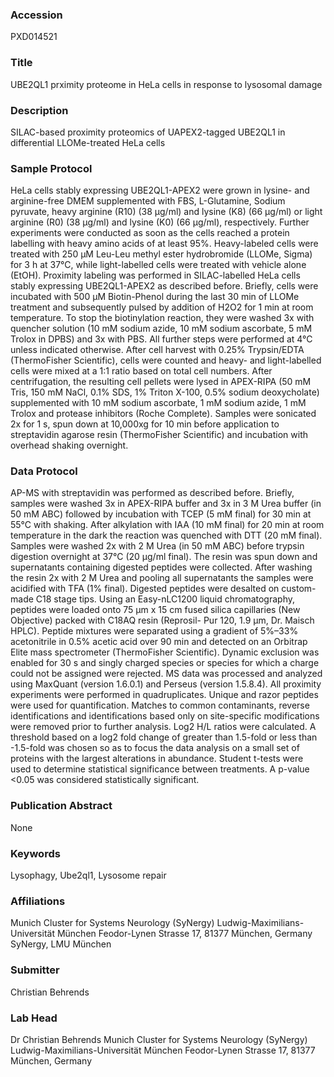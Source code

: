 ### Accession
PXD014521

### Title
UBE2QL1 prximity proteome in HeLa cells in response to lysosomal damage

### Description
SILAC-based proximity proteomics of UAPEX2-tagged UBE2QL1 in differential LLOMe-treated HeLa cells

### Sample Protocol
HeLa cells stably expressing UBE2QL1-APEX2 were grown in lysine- and arginine-free DMEM supplemented with FBS, L-Glutamine, Sodium pyruvate, heavy arginine (R10) (38 μg/ml) and lysine (K8) (66 μg/ml) or light arginine (R0) (38 μg/ml) and lysine (K0) (66 μg/ml), respectively. Further experiments were conducted as soon as the cells reached a protein labelling with heavy amino acids of at least 95%. Heavy-labeled cells were treated with 250 μM Leu-Leu methyl ester hydrobromide (LLOMe, Sigma) for 3 h at 37°C, while light-labelled cells were treated with vehicle alone (EtOH).  Proximity labeling was performed in SILAC-labelled HeLa cells stably expressing UBE2QL1-APEX2 as described before. Briefly, cells were incubated with 500 µM Biotin-Phenol during the last 30 min of LLOMe treatment and subsequently pulsed by addition of H2O2 for 1 min at room temperature. To stop the biotinylation reaction, they were washed 3x with quencher solution (10 mM sodium azide, 10 mM sodium ascorbate, 5 mM Trolox in DPBS) and 3x with PBS. All further steps were performed at 4°C unless indicated otherwise. After cell harvest with 0.25% Trypsin/EDTA (ThermoFisher Scientific), cells were counted and heavy- and light-labelled cells were mixed at a 1:1 ratio based on total cell numbers. After centrifugation, the resulting cell pellets were lysed in APEX-RIPA (50 mM Tris, 150 mM NaCl, 0.1% SDS, 1% Triton X-100, 0.5% sodium deoxycholate) supplemented with 10 mM sodium ascorbate, 1 mM sodium azide, 1 mM Trolox and protease inhibitors (Roche Complete). Samples were sonicated 2x for 1 s, spun down at 10,000xg for 10 min before application to streptavidin agarose resin (ThermoFisher Scientific) and incubation with overhead shaking overnight.

### Data Protocol
AP-MS with streptavidin was performed as described before. Briefly, samples were washed 3x in APEX-RIPA buffer and 3x in 3 M Urea buffer (in 50 mM ABC) followed by incubation with TCEP (5 mM final) for 30 min at 55°C with shaking. After alkylation with IAA (10 mM final) for 20 min at room temperature in the dark the reaction was quenched with DTT (20 mM final). Samples were washed 2x with 2 M Urea (in 50 mM ABC) before trypsin digestion overnight at 37°C (20 µg/ml final). The resin was spun down and supernatants containing digested peptides were collected. After washing the resin 2x with 2 M Urea and pooling all supernatants the samples were acidified with TFA (1% final). Digested peptides were desalted on custom-made C18 stage tips. Using an Easy-nLC1200 liquid chromatography, peptides were loaded onto 75 µm x 15 cm fused silica capillaries (New Objective) packed with C18AQ resin (Reprosil- Pur 120, 1.9 µm, Dr. Maisch HPLC). Peptide mixtures were separated using a gradient of 5%–33% acetonitrile in 0.5% acetic acid over 90 min and detected on an Orbitrap Elite mass spectrometer (ThermoFisher Scientific). Dynamic exclusion was enabled for 30 s and singly charged species or species for which a charge could not be assigned were rejected. MS data was processed and analyzed using MaxQuant (version 1.6.0.1)  and Perseus (version 1.5.8.4). All proximity experiments were performed in quadruplicates. Unique and razor peptides were used for quantification. Matches to common contaminants, reverse identifications and identifications based only on site-specific modifications were removed prior to further analysis. Log2 H/L ratios were calculated. A threshold based on a log2 fold change of greater than 1.5-fold or less than -1.5-fold was chosen so as to focus the data analysis on a small set of proteins with the largest alterations in abundance. Student t-tests were used to determine statistical significance between treatments. A p-value <0.05 was considered statistically significant.

### Publication Abstract
None

### Keywords
Lysophagy, Ube2ql1, Lysosome repair

### Affiliations
Munich Cluster for Systems Neurology (SyNergy) Ludwig-Maximilians-Universität München Feodor-Lynen Strasse 17, 81377 München, Germany
SyNergy, LMU München

### Submitter
Christian Behrends

### Lab Head
Dr Christian Behrends
Munich Cluster for Systems Neurology (SyNergy) Ludwig-Maximilians-Universität München Feodor-Lynen Strasse 17, 81377 München, Germany


